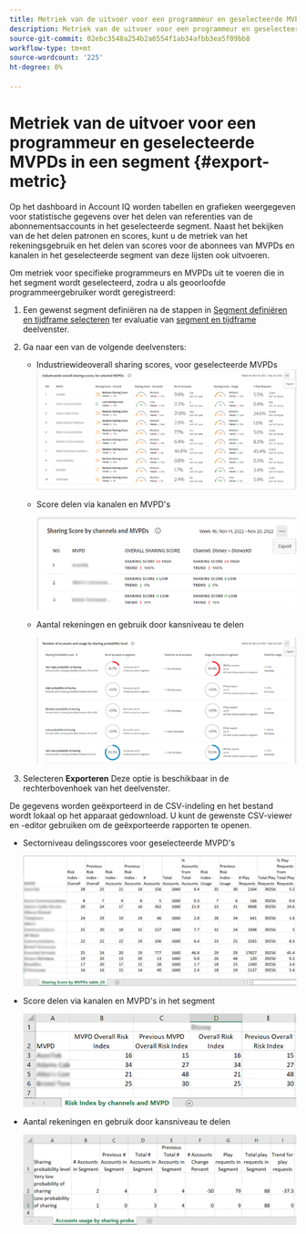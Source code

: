 ```yaml
---
title: Metriek van de uitvoer voor een programmeur en geselecteerde MVPDs in een segment
description: Metriek van de uitvoer voor een programmeur en geselecteerde MVPDs in een segment
source-git-commit: 02ebc3548a254b2a6554f1ab34afbb3ea5f09bb8
workflow-type: tm+mt
source-wordcount: '225'
ht-degree: 0%

---
```


# Metriek van de uitvoer voor een programmeur en geselecteerde MVPDs in een segment {#export-metric}

Op het dashboard in Account IQ worden tabellen en grafieken weergegeven voor statistische gegevens over het delen van referenties van de abonnementsaccounts in het geselecteerde segment. Naast het bekijken van de het delen patronen en scores, kunt u de metriek van het rekeningsgebruik en het delen van scores voor de abonnees van MVPDs en kanalen in het geselecteerde segment van deze lijsten ook uitvoeren.

Om metriek voor specifieke programmeurs en MVPDs uit te voeren die in het segment wordt geselecteerd, zodra u als geoorloofde programmeergebruiker wordt geregistreerd:

1. Een gewenst segment definiëren na de stappen in [Segment definiëren en tijdframe selecteren](/help/AccountIQ/howto-select-segment-timeframe.md) ter evaluatie van [segment en tijdframe](/help/AccountIQ/segments-timeframe.md) deelvenster.

1. Ga naar een van de volgende deelvensters:

   * Industriewideoverall sharing scores, voor geselecteerde MVPDs
     ![](assets/ind-sharpanel-export-option.png)

   * Score delen via kanalen en MVPD&#39;s

     ![](assets/sharscorepanel-export-option.png)

   * Aantal rekeningen en gebruik door kansniveau te delen

     ![](assets/usage-panel-export-option.png)

1. Selecteren **Exporteren** Deze optie is beschikbaar in de rechterbovenhoek van het deelvenster.

De gegevens worden geëxporteerd in de CSV-indeling en het bestand wordt lokaal op het apparaat gedownload. U kunt de gewenste CSV-viewer en -editor gebruiken om de geëxporteerde rapporten te openen.

* Sectorniveau delingsscores voor geselecteerde MVPD&#39;s

  ![](assets/export-ind-sharing-score.png)

* Score delen via kanalen en MVPD&#39;s in het segment

  ![](assets/export-risk-index-by-mvpdchannels.png)

* Aantal rekeningen en gebruik door kansniveau te delen

  ![](assets/export-acc-usage.png)
